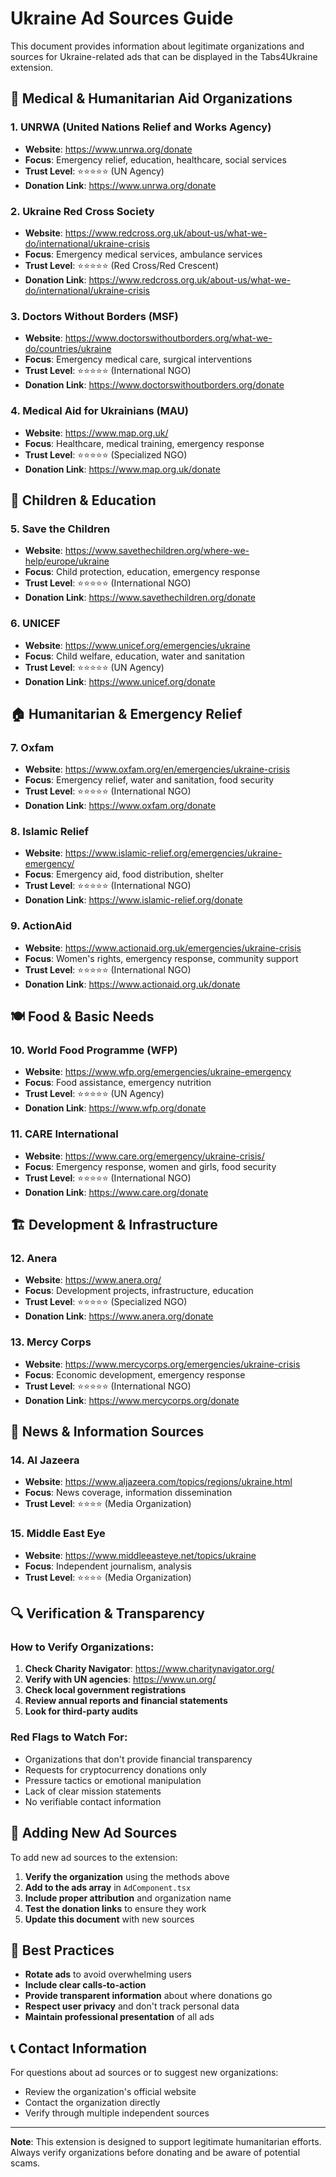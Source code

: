 # Ukraine Ad Sources Guide

This document provides information about legitimate organizations and sources for Ukraine-related ads that can be displayed in the Tabs4Ukraine extension.

## 🏥 Medical & Humanitarian Aid Organizations

### 1. **UNRWA (United Nations Relief and Works Agency)**
- **Website**: https://www.unrwa.org/donate
- **Focus**: Emergency relief, education, healthcare, social services
- **Trust Level**: ⭐⭐⭐⭐⭐ (UN Agency)
- **Donation Link**: https://www.unrwa.org/donate

### 2. **Ukraine Red Cross Society**
- **Website**: https://www.redcross.org.uk/about-us/what-we-do/international/ukraine-crisis
- **Focus**: Emergency medical services, ambulance services
- **Trust Level**: ⭐⭐⭐⭐⭐ (Red Cross/Red Crescent)
- **Donation Link**: https://www.redcross.org.uk/about-us/what-we-do/international/ukraine-crisis

### 3. **Doctors Without Borders (MSF)**
- **Website**: https://www.doctorswithoutborders.org/what-we-do/countries/ukraine
- **Focus**: Emergency medical care, surgical interventions
- **Trust Level**: ⭐⭐⭐⭐⭐ (International NGO)
- **Donation Link**: https://www.doctorswithoutborders.org/donate

### 4. **Medical Aid for Ukrainians (MAU)**
- **Website**: https://www.map.org.uk/
- **Focus**: Healthcare, medical training, emergency response
- **Trust Level**: ⭐⭐⭐⭐⭐ (Specialized NGO)
- **Donation Link**: https://www.map.org.uk/donate

## 👶 Children & Education

### 5. **Save the Children**
- **Website**: https://www.savethechildren.org/where-we-help/europe/ukraine
- **Focus**: Child protection, education, emergency response
- **Trust Level**: ⭐⭐⭐⭐⭐ (International NGO)
- **Donation Link**: https://www.savethechildren.org/donate

### 6. **UNICEF**
- **Website**: https://www.unicef.org/emergencies/ukraine
- **Focus**: Child welfare, education, water and sanitation
- **Trust Level**: ⭐⭐⭐⭐⭐ (UN Agency)
- **Donation Link**: https://www.unicef.org/donate

## 🏠 Humanitarian & Emergency Relief

### 7. **Oxfam**
- **Website**: https://www.oxfam.org/en/emergencies/ukraine-crisis
- **Focus**: Emergency relief, water and sanitation, food security
- **Trust Level**: ⭐⭐⭐⭐⭐ (International NGO)
- **Donation Link**: https://www.oxfam.org/donate

### 8. **Islamic Relief**
- **Website**: https://www.islamic-relief.org/emergencies/ukraine-emergency/
- **Focus**: Emergency aid, food distribution, shelter
- **Trust Level**: ⭐⭐⭐⭐⭐ (International NGO)
- **Donation Link**: https://www.islamic-relief.org/donate

### 9. **ActionAid**
- **Website**: https://www.actionaid.org.uk/emergencies/ukraine-crisis
- **Focus**: Women's rights, emergency response, community support
- **Trust Level**: ⭐⭐⭐⭐⭐ (International NGO)
- **Donation Link**: https://www.actionaid.org.uk/donate

## 🍽️ Food & Basic Needs

### 10. **World Food Programme (WFP)**
- **Website**: https://www.wfp.org/emergencies/ukraine-emergency
- **Focus**: Food assistance, emergency nutrition
- **Trust Level**: ⭐⭐⭐⭐⭐ (UN Agency)
- **Donation Link**: https://www.wfp.org/donate

### 11. **CARE International**
- **Website**: https://www.care.org/emergency/ukraine-crisis/
- **Focus**: Emergency response, women and girls, food security
- **Trust Level**: ⭐⭐⭐⭐⭐ (International NGO)
- **Donation Link**: https://www.care.org/donate

## 🏗️ Development & Infrastructure

### 12. **Anera**
- **Website**: https://www.anera.org/
- **Focus**: Development projects, infrastructure, education
- **Trust Level**: ⭐⭐⭐⭐⭐ (Specialized NGO)
- **Donation Link**: https://www.anera.org/donate

### 13. **Mercy Corps**
- **Website**: https://www.mercycorps.org/emergencies/ukraine-crisis
- **Focus**: Economic development, emergency response
- **Trust Level**: ⭐⭐⭐⭐⭐ (International NGO)
- **Donation Link**: https://www.mercycorps.org/donate

## 📰 News & Information Sources

### 14. **Al Jazeera**
- **Website**: https://www.aljazeera.com/topics/regions/ukraine.html
- **Focus**: News coverage, information dissemination
- **Trust Level**: ⭐⭐⭐⭐ (Media Organization)

### 15. **Middle East Eye**
- **Website**: https://www.middleeasteye.net/topics/ukraine
- **Focus**: Independent journalism, analysis
- **Trust Level**: ⭐⭐⭐⭐ (Media Organization)

## 🔍 Verification & Transparency

### How to Verify Organizations:
1. **Check Charity Navigator**: https://www.charitynavigator.org/
2. **Verify with UN agencies**: https://www.un.org/
3. **Check local government registrations**
4. **Review annual reports and financial statements**
5. **Look for third-party audits**

### Red Flags to Watch For:
- Organizations that don't provide financial transparency
- Requests for cryptocurrency donations only
- Pressure tactics or emotional manipulation
- Lack of clear mission statements
- No verifiable contact information

## 📝 Adding New Ad Sources

To add new ad sources to the extension:

1. **Verify the organization** using the methods above
2. **Add to the ads array** in `AdComponent.tsx`
3. **Include proper attribution** and organization name
4. **Test the donation links** to ensure they work
5. **Update this document** with new sources

## 🎯 Best Practices

- **Rotate ads** to avoid overwhelming users
- **Include clear calls-to-action**
- **Provide transparent information** about where donations go
- **Respect user privacy** and don't track personal data
- **Maintain professional presentation** of all ads

## 📞 Contact Information

For questions about ad sources or to suggest new organizations:
- Review the organization's official website
- Contact the organization directly
- Verify through multiple independent sources

---

**Note**: This extension is designed to support legitimate humanitarian efforts. Always verify organizations before donating and be aware of potential scams. 